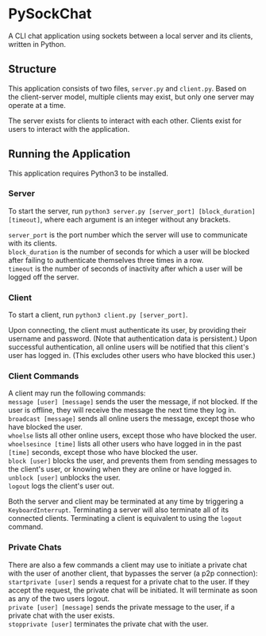 # PySockChat
A CLI chat application using sockets between a local server and its clients, written in Python.

## Structure
This application consists of two files, `server.py` and `client.py`. Based on the client-server model, multiple clients may exist, but only one server may operate at a time.

The server exists for clients to interact with each other. Clients exist for users to interact with the application.

## Running the Application
This application requires Python3 to be installed.

### Server
To start the server, run `python3 server.py [server_port] [block_duration] [timeout]`, where each argument is an integer without any brackets.

`server_port` is the port number which the server will use to communicate with its clients.\
`block_duration` is the number of seconds for which a user will be blocked after failing to authenticate themselves three times in a row.\
`timeout` is the number of seconds of inactivity after which a user will be logged off the server.

### Client
To start a client, run `python3 client.py [server_port]`.

Upon connecting, the client must authenticate its user, by providing their username and password. (Note that authentication data is persistent.)
Upon successful authentication, all online users will be notified that this client's user has logged in. (This excludes other users who have blocked this user.)

### Client Commands
A client may run the following commands:\
`message [user] [message]` sends the user the message, if not blocked. If the user is offline, they will receive the message the next time they log in.\
`broadcast [message]` sends all online users the message, except those who have blocked the user.\
`whoelse` lists all other online users, except those who have blocked the user.\
`whoelsesince [time]` lists all other users who have logged in in the past `[time]` seconds, except those who have blocked the user.\
`block [user]` blocks the user, and prevents them from sending messages to the client's user, or knowing when they are online or have logged in.\
`unblock [user]` unblocks the user.\
`logout` logs the client's user out.

Both the server and client may be terminated at any time by triggering a `KeyboardInterrupt`. Terminating a server will also terminate all of its connected clients. Terminating a client is equivalent to using the `logout` command.

### Private Chats
There are also a few commands a client may use to initiate a private chat with the user of another client, that bypasses the server (a p2p connection):\
`startprivate [user]` sends a request for a private chat to the user. If they accept the request, the private chat will be initiated. It will terminate as soon as any of the two users logout.\
`private [user] [message]` sends the private message to the user, if a private chat with the user exists.\
`stopprivate [user]` terminates the private chat with the user.
